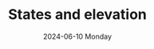---
date:
- 2024-06-10 Monday
coverimage: ../assets/lists_icon_1710524790703_0.webp
description:
- WonyoungJang.org
type: showcase/tokens
layout: states
title: States and elevation
tags:
categories:
lastMod: 2024-06-13
---